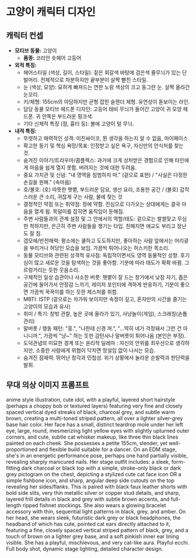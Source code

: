 # 고양이 캐릭터 디자인

## 캐릭터 컨셉

- **모티브 동물:** 고양이
  - **품종:** 코리안 숏헤어 고등어
- **외적 특징:**
  - 헤어스타일 (색상, 길이, 스타일): 짙은 회갈색 바탕에 검은색 줄무늬가 있는 단발머리. 전체적으로 차분하지만 끝부분이 살짝 뻗친 스타일.
  - 눈 (색상, 모양): 묘하게 빠져드는 연한 노랑 색상의 크고 동그란 눈. 살짝 올라간 눈꼬리.
  - 키/체형: 155cm의 아담하지만 균형 잡힌 슬렌더 체형. 유연성이 돋보이는 라인.
  - 담당 동물 모티브 헤드폰 디자인: 고등어 태비 무늬가 들어간 고양이 귀 모양 헤드폰. 귀 안쪽은 부드러운 핑크색.
  - 기타 신체적 특징 (점, 흉터 등): 볼에 고양이 털 무늬.
- **내적 특징:**
  - 뚜렷하고 매력적인 성격: 미친싸이코, 뭔 생각을 하는지 알 수 없음, 마이페이스
  - 확고한 동기 및 핵심 욕망/목표: 인정받고 싶은 욕구, 자신만의 안식처를 찾는 것.
  - 숨겨진 이야기/트라우마/콤플렉스: 과거에 크게 상처받은 경험으로 인해 타인에게 마음을 쉽게 열지 못함. 버려지는 것에 대한 두려움.
  - 중요 가치관 및 신념: "내 영역을 침범하지 마." (겉으로 표현) / "사실은 다정한 손길을 원해." (속마음)
  - 호/불호: (호) 따뜻한 햇볕, 부드러운 담요, 생선 요리, 조용한 공간 / (불호) 갑작스러운 큰 소리, 귀찮게 구는 사람, 물에 젖는 것
  - 결정적인 약점 또는 취약점: 정에 약함. 진심으로 다가오는 상대에게는 결국 마음을 열게 됨. 목덜미를 잡히면 움직임이 둔해짐.
  - 주변 사람들과의 관계 설정 및 그 안에서의 역할/태도: 겉으로는 쌀쌀맞고 무심한 척하지만, 은근히 주변 사람들을 챙기는 타입. 친해지면 애교도 부리고 장난도 잘 침.
  - 갭모에/반전매력: 평소에는 쿨하고 도도하지만, 좋아하는 사람 앞에서는 어리광을 부리거나 허당인 모습을 보임. 가끔씩 튀어나오는 허스키한 목소리.
  - 동물 모티브와 관련된 성격적 유사점: 독립적이면서도 영역 동물적인 성향. 호기심이 많고 새로운 것을 탐색하는 것을 좋아함. 기분에 따라 태도가 확확 바뀜. 그르렁거리는 듯한 웃음소리.
  - 구체적인 일상 습관이나 사소한 버릇: 햇볕이 잘 드는 창가에서 낮잠 자기, 좁은 공간에 들어가서 안정감 느끼기, 레이저 포인터에 격하게 반응하기, 기분이 좋으면 가끔씩 꾹꾹이를 하는 듯한 제스처를 취함.
  - MBTI: ISTP (겉으로는 차가워 보이지만 속정이 깊고, 혼자만의 시간을 즐기는 고양이의 모습과 유사)
  - 취미 / 특기: 창밖 관찰, 높은 곳에 올라가 있기, 사냥놀이(게임), 스크래칭(손톱 관리)
  - 말버릇 / 행동 패턴: "흥.", "나한테 신경 꺼.", "...딱히 네가 걱정돼서 그런 건 아니니까.", 가끔씩 "냥~" 하는 듯한 감탄사나 말버릇이 튀어나옴 (본인은 부정).
  - 도덕관념의 미묘한 경계 또는 윤리적 딜레마 : 자신의 안위를 최우선으로 생각하지만, 소중한 사람에게 위협이 닥치면 망설임 없이 나서는 모습.
  - 숨겨진 잠재력: 뛰어난 청각과 민첩성. 위기 상황에서 놀라운 순발력과 판단력을 발휘.

## 무대 의상 이미지 프롬프트

anime style illustration, cute idol, with a playful, layered short hairstyle (perhaps a choppy bob or textured layers) featuring very fine and closely spaced vertical dyed streaks of black, charcoal grey, and subtle warm brown, creating a multi-toned striped pattern, all over a lighter silver-grey base hair color. Her face has a small, distinct teardrop mole under her left eye, large, round, mesmerizing light yellow eyes with slightly upturned outer corners, and cute, subtle cat whisker makeup, like three thin black lines painted on each cheek. She possesses a petite 155cm, slender, yet well-proportioned and flexible build suitable for a dancer. On an EDM stage, she's in an energetic performance pose, perhaps one hand partially visible, revealing sharply manicured nails. Her stage outfit includes: a sleek, form-fitting dark charcoal or black top with a simple, stroke-only black or dark grey pictogram on the chest, depicting a stylized cute cat face icon OR a simple fishbone icon, and sharp, angular deep side cutouts on the top revealing her sides/flanks. This is paired with black faux leather shorts with bold side slits, very thin metallic silver or copper stud details, and sharp, layered frill details in black and grey with subtle brown accents, and full-length ripped fishnet stockings. She also wears a glowing bracelet accessory with thin, sequential light patterns in black, grey, and amber. On her head, she wears sleek, futuristic dark grey or black headphones, the headband of which has cute, pointed cat ears directly attached to it, featuring a fine, closely spaced vertical striped pattern of black, grey, and a touch of brown on a lighter grey base, and a soft pinkish inner ear lining visible. She has a playful, mischievous, and very cat-like aura. Playful ecchi. Full body shot, dynamic stage lighting, detailed character design.
